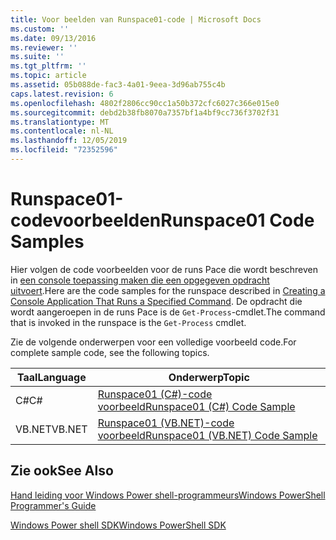 ```yaml
---
title: Voor beelden van Runspace01-code | Microsoft Docs
ms.custom: ''
ms.date: 09/13/2016
ms.reviewer: ''
ms.suite: ''
ms.tgt_pltfrm: ''
ms.topic: article
ms.assetid: 05b088de-fac3-4a01-9eea-3d96ab755c4b
caps.latest.revision: 6
ms.openlocfilehash: 4802f2806cc90cc1a50b372cfc6027c366e015e0
ms.sourcegitcommit: debd2b38fb8070a7357bf1a4bf9cc736f3702f31
ms.translationtype: MT
ms.contentlocale: nl-NL
ms.lasthandoff: 12/05/2019
ms.locfileid: "72352596"
---
```

# <a name="runspace01-code-samples"></a><span data-ttu-id="6fdac-102">Runspace01-codevoorbeelden</span><span class="sxs-lookup"><span data-stu-id="6fdac-102">Runspace01 Code Samples</span></span>

<span data-ttu-id="6fdac-103">Hier volgen de code voorbeelden voor de runs Pace die wordt beschreven in [een console toepassing maken die een opgegeven opdracht uitvoert](/dotnet/csharp/programming-guide/inside-a-program/hello-world-your-first-program).</span><span class="sxs-lookup"><span data-stu-id="6fdac-103">Here are the code samples for the runspace described in [Creating a Console Application That Runs a Specified Command](/dotnet/csharp/programming-guide/inside-a-program/hello-world-your-first-program).</span></span> <span data-ttu-id="6fdac-104">De opdracht die wordt aangeroepen in de runs Pace is de `Get-Process`-cmdlet.</span><span class="sxs-lookup"><span data-stu-id="6fdac-104">The command that is invoked in the runspace is the `Get-Process` cmdlet.</span></span>

<span data-ttu-id="6fdac-105">Zie de volgende onderwerpen voor een volledige voorbeeld code.</span><span class="sxs-lookup"><span data-stu-id="6fdac-105">For complete sample code, see the following topics.</span></span>

|<span data-ttu-id="6fdac-106">Taal</span><span class="sxs-lookup"><span data-stu-id="6fdac-106">Language</span></span>|<span data-ttu-id="6fdac-107">Onderwerp</span><span class="sxs-lookup"><span data-stu-id="6fdac-107">Topic</span></span>|
|--------------|-----------|
|<span data-ttu-id="6fdac-108">C#</span><span class="sxs-lookup"><span data-stu-id="6fdac-108">C#</span></span>|[<span data-ttu-id="6fdac-109">Runspace01 (C#)-code voorbeeld</span><span class="sxs-lookup"><span data-stu-id="6fdac-109">Runspace01 (C#) Code Sample</span></span>](./runspace01-csharp-code-sample.md)|
|<span data-ttu-id="6fdac-110">VB.NET</span><span class="sxs-lookup"><span data-stu-id="6fdac-110">VB.NET</span></span>|[<span data-ttu-id="6fdac-111">Runspace01 (VB.NET)-code voorbeeld</span><span class="sxs-lookup"><span data-stu-id="6fdac-111">Runspace01 (VB.NET) Code Sample</span></span>](./runspace01-vb-net-code-sample.md)|

## <a name="see-also"></a><span data-ttu-id="6fdac-112">Zie ook</span><span class="sxs-lookup"><span data-stu-id="6fdac-112">See Also</span></span>

[<span data-ttu-id="6fdac-113">Hand leiding voor Windows Power shell-programmeurs</span><span class="sxs-lookup"><span data-stu-id="6fdac-113">Windows PowerShell Programmer's Guide</span></span>](./windows-powershell-programmer-s-guide.md)

[<span data-ttu-id="6fdac-114">Windows Power shell SDK</span><span class="sxs-lookup"><span data-stu-id="6fdac-114">Windows PowerShell SDK</span></span>](../windows-powershell-reference.md)